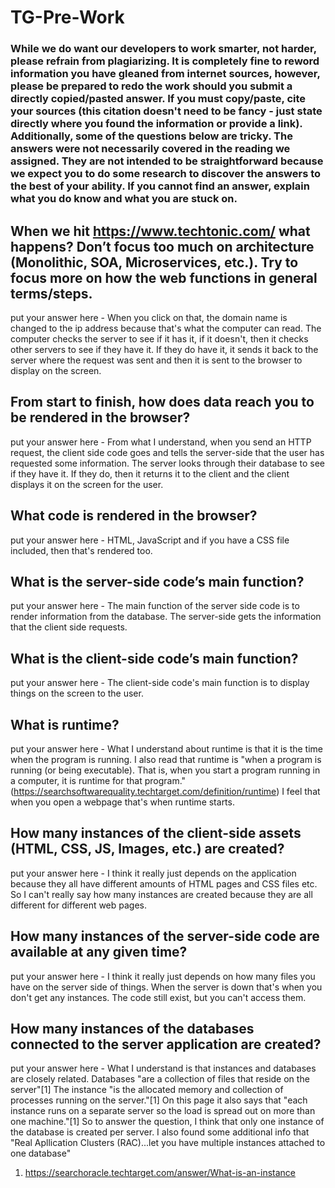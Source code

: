 # TG-Pre-Work

### While we do want our developers to work smarter, not harder, please refrain from plagiarizing.  It is completely fine to reword information you have gleaned from internet sources, however, please be prepared to redo the work should you submit a directly copied/pasted answer.  If you must copy/paste, cite your sources (this citation doesn't need to be fancy - just state directly where you found the information or provide a link).  Additionally, some of the questions below are tricky.  The answers were not necessarily covered in the reading we assigned.  They are not intended to be straightforward because we expect you to do some research to discover the answers to the best of your ability.  If you cannot find an answer, explain what you do know and what you are stuck on.  

## When we hit https://www.techtonic.com/ what happens? Don’t focus too much on architecture (Monolithic, SOA, Microservices, etc.). Try to focus more on how the web functions in general terms/steps.

put your answer here - When you click on that, the domain name is changed to the ip address because that's what the computer can read. The computer checks the server to see if it has it, if it doesn't, then it checks other servers to see if they have it. If they do have it, it sends it back to the server where the request was sent and then it is sent to the browser to display on the screen.

## From start to finish, how does data reach you to be rendered in the browser?

put your answer here - From what I understand, when you send an HTTP request, the client side code goes and tells the server-side that the user has requested some information. The server looks through their database to see if they have it. If they do, then it returns it to the client and the client displays it on the screen for the user.

## What code is rendered in the browser?

put your answer here - HTML, JavaScript and if you have a CSS file included, then that's rendered too.

## What is the server-side code’s main function?

put your answer here - The main function of the server side code is to render information from the database. The server-side gets the information that the client side requests.

## What is the client-side code’s main function?

put your answer here - The client-side code's main function is to display things on the screen to the user.

## What is runtime?

put your answer here - What I understand about runtime is that it is the time when the program is running. I also read that runtime is "when a program is running (or being executable). That is, when you start a program running in a computer, it is runtime for that program."(https://searchsoftwarequality.techtarget.com/definition/runtime) I feel that when you open a webpage that's when runtime starts.

## How many instances of the client-side assets (HTML, CSS, JS, Images, etc.) are created?

put your answer here - I think it really just depends on the application because they all have different amounts of HTML pages and CSS files etc. So I can't really say how many instances are created because they are all different for different web pages.

## How many instances of the server-side code are available at any given time?

put your answer here - I think it really just depends on how many files you have on the server side of things. When the server is down that's when you don't get any instances. The code still exist, but you can't access them.

## How many instances of the databases connected to the server application are created?

put your answer here - What I understand is that instances and databases are closely related. Databases "are a collection of files that reside on the server"[1] The instance "is the allocated memory and collection of processes running on the server."[1] On this page it also says that "each instance runs on a separate server so the load is spread out on more than one machine."[1] So to answer the question, I think that only one instance of the database is created per server. I also found some additional info that "Real Apllication Clusters (RAC)...let you have multiple instances attached to one database" 
1. https://searchoracle.techtarget.com/answer/What-is-an-instance